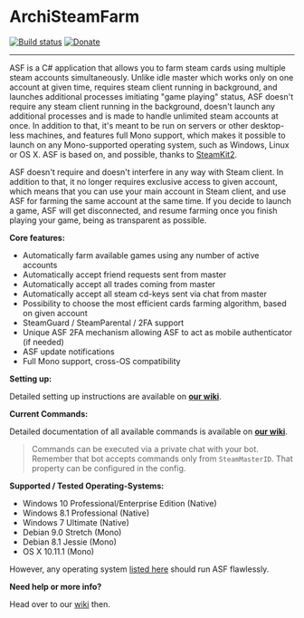 ArchiSteamFarm
===================

[![Build status](https://ci.appveyor.com/api/projects/status/yi0y25nipcb1j1yj?svg=true)](https://ci.appveyor.com/project/JustArchi/archisteamfarm) [![Donate](https://www.paypalobjects.com/en_US/GB/i/btn/btn_donateCC_LG.gif)](https://www.paypal.com/cgi-bin/webscr?cmd=_s-xclick&hosted_button_id=HD2P2P3WGS5Y4)

---

ASF is a C# application that allows you to farm steam cards using multiple steam accounts simultaneously. Unlike idle master which works only on one account at given time, requires steam client running in background, and launches additional processes imitiating "game playing" status, ASF doesn't require any steam client running in the background, doesn't launch any additional processes and is made to handle unlimited steam accounts at once. In addition to that, it's meant to be run on servers or other desktop-less machines, and features full Mono support, which makes it possible to launch on any Mono-supported operating system, such as Windows, Linux or OS X. ASF is based on, and possible, thanks to [SteamKit2](https://github.com/SteamRE/SteamKit).

ASF doesn't require and doesn't interfere in any way with Steam client. In addition to that, it no longer requires exclusive access to given account, which means that you can use your main account in Steam client, and use ASF for farming the same account at the same time. If you decide to launch a game, ASF will get disconnected, and resume farming once you finish playing your game, being as transparent as possible.

**Core features:**

- Automatically farm available games using any number of active accounts
- Automatically accept friend requests sent from master
- Automatically accept all trades coming from master
- Automatically accept all steam cd-keys sent via chat from master
- Possibility to choose the most efficient cards farming algorithm, based on given account
- SteamGuard / SteamParental / 2FA support
- Unique ASF 2FA mechanism allowing ASF to act as mobile authenticator (if needed)
- ASF update notifications
- Full Mono support, cross-OS compatibility

**Setting up:**

Detailed setting up instructions are available on **[our wiki](https://github.com/JustArchi/ArchiSteamFarm/wiki/Setting-up)**.

**Current Commands:**

Detailed documentation of all available commands is available on **[our wiki](https://github.com/JustArchi/ArchiSteamFarm/wiki/Commands)**.

> Commands can be executed via a private chat with your bot.
> Remember that bot accepts commands only from ```SteamMasterID```. That property can be configured in the config.

**Supported / Tested Operating-Systems:**

 - Windows 10 Professional/Enterprise Edition (Native)
 - Windows 8.1 Professional (Native)
 - Windows 7 Ultimate (Native)
 - Debian 9.0 Stretch (Mono)
 - Debian 8.1 Jessie (Mono)
 - OS X 10.11.1 (Mono)
 
However, any operating system [listed here](http://www.mono-project.com/docs/about-mono/supported-platforms/) should run ASF flawlessly.

**Need help or more info?**

Head over to our [wiki](https://github.com/JustArchi/ArchiSteamFarm/wiki) then.
